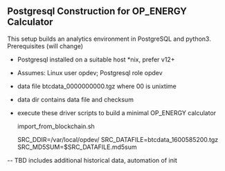 ## Postgresql Construction for OP_ENERGY Calculator ##

This setup builds an analytics environment in PostgreSQL
and python3.   Prerequisites  (will change)

* Postgresql installed on a suitable host *nix, prefer v12+

* Assumes:  Linux user opdev;  Postgresql role opdev 

* data file btcdata_0000000000.tgz where 00 is unixtime

* data dir contains data file and checksum  

* execute these driver scripts to build a minimal OP_ENERGY calculator


    import_from_blockchain.sh

    SRC_DDIR=/var/local/opdev/
    SRC_DATAFILE=btcdata_1600585200.tgz
    SRC_MD5SUM=$SRC_DATAFILE.md5sum


--
TBD includes additional historical data, automation of init
